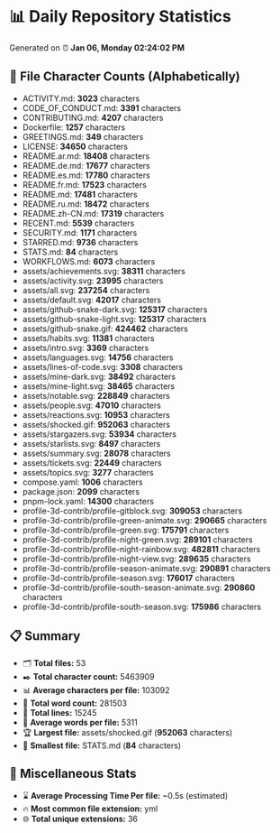 # 📊 Daily Repository Statistics
Generated on ⏰ **Jan 06, Monday 02:24:02 PM**

## 📂 File Character Counts (Alphabetically)
- ACTIVITY.md: **3023** characters
- CODE_OF_CONDUCT.md: **3391** characters
- CONTRIBUTING.md: **4207** characters
- Dockerfile: **1257** characters
- GREETINGS.md: **349** characters
- LICENSE: **34650** characters
- README.ar.md: **18408** characters
- README.de.md: **17677** characters
- README.es.md: **17780** characters
- README.fr.md: **17523** characters
- README.md: **17481** characters
- README.ru.md: **18472** characters
- README.zh-CN.md: **17319** characters
- RECENT.md: **5539** characters
- SECURITY.md: **1171** characters
- STARRED.md: **9736** characters
- STATS.md: **84** characters
- WORKFLOWS.md: **6073** characters
- assets/achievements.svg: **38311** characters
- assets/activity.svg: **23995** characters
- assets/all.svg: **237254** characters
- assets/default.svg: **42017** characters
- assets/github-snake-dark.svg: **125317** characters
- assets/github-snake-light.svg: **125317** characters
- assets/github-snake.gif: **424462** characters
- assets/habits.svg: **11381** characters
- assets/intro.svg: **3369** characters
- assets/languages.svg: **14756** characters
- assets/lines-of-code.svg: **3308** characters
- assets/mine-dark.svg: **38492** characters
- assets/mine-light.svg: **38465** characters
- assets/notable.svg: **228849** characters
- assets/people.svg: **47010** characters
- assets/reactions.svg: **10953** characters
- assets/shocked.gif: **952063** characters
- assets/stargazers.svg: **53934** characters
- assets/starlists.svg: **8497** characters
- assets/summary.svg: **28078** characters
- assets/tickets.svg: **22449** characters
- assets/topics.svg: **3277** characters
- compose.yaml: **1006** characters
- package.json: **2099** characters
- pnpm-lock.yaml: **14300** characters
- profile-3d-contrib/profile-gitblock.svg: **309053** characters
- profile-3d-contrib/profile-green-animate.svg: **290665** characters
- profile-3d-contrib/profile-green.svg: **175791** characters
- profile-3d-contrib/profile-night-green.svg: **289101** characters
- profile-3d-contrib/profile-night-rainbow.svg: **482811** characters
- profile-3d-contrib/profile-night-view.svg: **289635** characters
- profile-3d-contrib/profile-season-animate.svg: **290891** characters
- profile-3d-contrib/profile-season.svg: **176017** characters
- profile-3d-contrib/profile-south-season-animate.svg: **290860** characters
- profile-3d-contrib/profile-south-season.svg: **175986** characters

## 📋 Summary
- 🗂️ **Total files:** 53
- ✒️ **Total character count:** 5463909
- 📊 **Average characters per file:** 103092
- 📝 **Total word count:** 281503
- 🧾 **Total lines:** 15245
- 📐 **Average words per file:** 5311
- 🏆 **Largest file:** assets/shocked.gif (**952063** characters)
- 🥉 **Smallest file:** STATS.md (**84** characters)

## 🌟 Miscellaneous Stats
- ⌛ **Average Processing Time Per file:** ~0.5s (estimated)
- 🔥 **Most common file extension:** yml
- 🌐 **Total unique extensions:** 36
